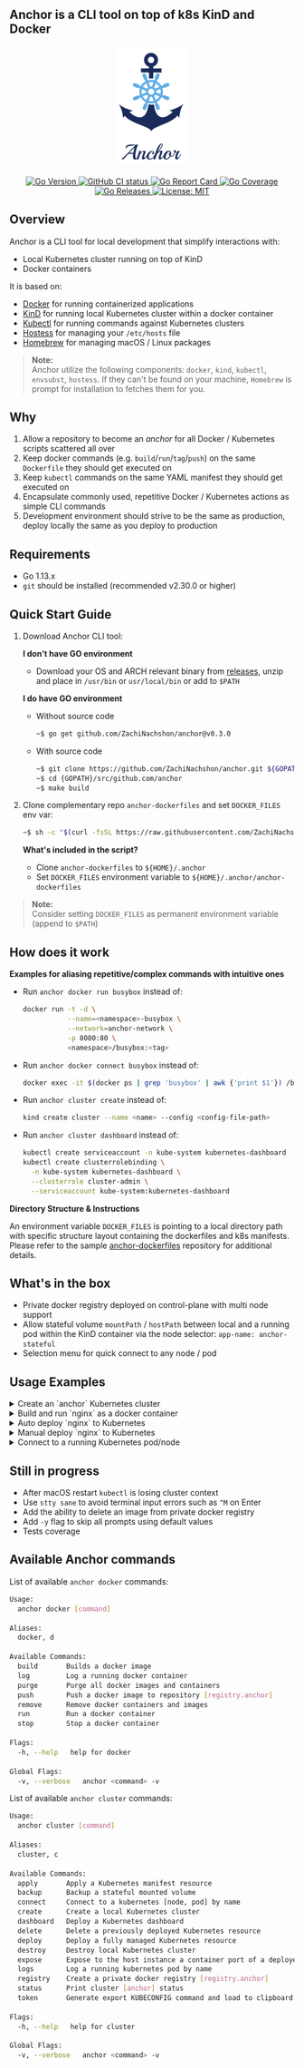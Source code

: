 <h2>Anchor is a CLI tool on top of k8s KinD and Docker</h2>

<h3 align="center" id="anchor-logo"><img src="assets/anchor-logo-130px.png"></h3>

<p align="center">
  <a href="https://img.shields.io/github/go-mod/go-version/ZachiNachshon/anchor">
    <img src="https://img.shields.io/github/go-mod/go-version/ZachiNachshon/anchor" alt="Go Version"/>
  </a>
  <a href="https://github.com/ZachiNachshon/anchor/actions/workflows/ci.yaml/badge.svg?branch=pivot">
    <img src="https://github.com/ZachiNachshon/anchor/actions/workflows/ci.yaml/badge.svg?branch=pivot" alt="GitHub CI status"/>
  </a>
  <a href="https://goreportcard.com/badge/ZachiNachshon/anchor">
    <img src="https://goreportcard.com/badge/ZachiNachshon/anchor" alt="Go Report Card"/>
  </a>
  <a href="https://coveralls.io/repos/github/ZachiNachshon/anchor/badge.svg?branch=pivot">
    <img src="https://coveralls.io/repos/github/ZachiNachshon/anchor/badge.svg?branch=pivot" alt="Go Coverage"/>
  </a>
  <a href="https://github.com/ZachiNachshon/anchor/releases">
    <img src="https://img.shields.io/github/v/release/ZachiNachshon/anchor?include_prereleases&style=flat-square" alt="Go Releases"/>
  </a>
  <a href="https://opensource.org/licenses/MIT">
    <img src="https://img.shields.io/badge/License-MIT-yellow.svg" alt="License: MIT"/>
  </a>
</p>

<h2 id="overview">Overview</h2>

Anchor is a CLI tool for local development that simplify interactions with:

- Local Kubernetes cluster running on top of KinD
- Docker containers

It is based on:

- [Docker](https://github.com/docker) for running containerized applications
- [KinD](https://github.com/kubernetes-sigs/kind) for running local Kubernetes cluster within a docker container
- [Kubectl](https://github.com/kubernetes/kubernetes/tree/master/pkg/kubectl) for running commands against Kubernetes clusters 
- [Hostess](https://github.com/cbednarski/hostess) for managing your `/etc/hosts` file
- [Homebrew](https://github.com/Homebrew/brew) for managing macOS / Linux packages

> **Note:**<br/>
> Anchor utilize the following components: `docker`, `kind`, `kubectl`, `envsubst`, `hostess`. If they can't be found on your machine, `Homebrew` is prompt for installation to fetches them for you.

<h2 id="why">Why</h2>

1. Allow a repository to become an _anchor_ for all Docker / Kubernetes scripts scattered all over
1. Keep docker commands (e.g. `build`/`run`/`tag`/`push`) on the same `Dockerfile` they should get executed on
1. Keep `kubectl` commands on the same YAML manifest they should get executed on
1. Encapsulate commonly used, repetitive Docker / Kubernetes actions as simple CLI commands
1. Development environment should strive to be the same as production, deploy locally the same as you deploy to production

<h2 id="requirements">Requirements</h2>

- Go 1.13.x
- `git` should be installed (recommended v2.30.0 or higher)

<h2 id="quick-start-guide">Quick Start Guide</h2>

1. Download Anchor CLI tool:

	**I don't have GO environment**

	- Download your OS and ARCH relevant binary from [releases](https://github.com/ZachiNachshon/anchor/releases), unzip and place in `/usr/bin` or `usr/local/bin` or add to `$PATH`
	
	**I do have GO environment**

	- 	Without source code
			
		```bash
		~$ go get github.com/ZachiNachshon/anchor@v0.3.0
		```

	- 	With source code
		
		```bash
		~$ git clone https://github.com/ZachiNachshon/anchor.git ${GOPATH}/src/github.com/anchor
		~$ cd {GOPATH}/src/github.com/anchor
		~$ make build
		```

1. Clone complementary repo `anchor-dockerfiles` and set `DOCKER_FILES` env var:

	```bash
	~$ sh -c "$(curl -fsSL https://raw.githubusercontent.com/ZachiNachshon/anchor/master/scripts/quick-start.sh)"
	```
	
	**What's included in the script?**
	
	- Clone `anchor-dockerfiles` to `${HOME}/.anchor` 
	- Set `DOCKER_FILES` environment variable to `${HOME}/.anchor/anchor-dockerfiles` 
	
> **Note:**<br/>
> Consider setting `DOCKER_FILES` as permanent environment variable (append to `$PATH`)

<h2 id="how-does-it-work">How does it work</h2>

**Examples for aliasing repetitive/complex commands with intuitive ones**

- Run `anchor docker run busybox` instead of:

	```bash
	docker run -t -d \
	           --name=<namespace>-busybox \
	           --network=anchor-network \
	           -p 8080:80 \
	           <namespace>/busybox:<tag>
	```

- Run `anchor docker connect busybox` instead of:

	```bash
	docker exec -it $(docker ps | grep 'busybox' | awk {'print $1'}) /bin/bash OR /bin/sh
	```
	
- Run `anchor cluster create` instead of:

	```bash
	kind create cluster --name <name> --config <config-file-path>
	```

- Run `anchor cluster dashboard` instead of:

	```bash
	kubectl create serviceaccount -n kube-system kubernetes-dashboard
	kubectl create clusterrolebinding \
	  -n kube-system kubernetes-dashboard \
	  --clusterrole cluster-admin \
	  --serviceaccount kube-system:kubernetes-dashboard
	```

**Directory Structure & Instructions**

An environment variable `DOCKER_FILES` is pointing to a local directory path with specific structure layout containing the dockerfiles and k8s manifests.<br/> 
Please refer to the sample [anchor-dockerfiles](https://github.com/ZachiNachshon/anchor-dockerfiles) repository for additional details.

<h2 id="whats-in-the-box">What's in the box</h2>

- Private docker registry deployed on control-plane with multi node support
- Allow stateful volume `mountPath` / `hostPath` between local and a running pod within the KinD container via the node selector: `app-name: anchor-stateful`
- Selection menu for quick connect to any node / pod 

<h2 id="usage-example">Usage Examples</h2>

<details><summary>Create an `anchor` Kubernetes cluster</summary>

[![https://youtu.be/7PtbKPpiJIA](assets/thumbnails/anchor-cluster-create-tn.png)](https://youtu.be/4XCf3M424Gk)
</details>

<details><summary>Build and run `nginx` as a docker container</summary>

[![https://youtu.be/7PtbKPpiJIA](assets/thumbnails/anchor-docker-nginx-tn.png)](https://youtu.be/7PtbKPpiJIA)
</details>

<details><summary>Auto deploy `nginx` to Kubernetes</summary>

[![https://youtu.be/urmfVmYi5BE](assets/thumbnails/anchor-deploy-auto-nginx-tn.png)](https://youtu.be/7Tdx1GHaQ50)
</details>

<details><summary>Manual deploy `nginx` to Kubernetes</summary>

[![https://youtu.be/urmfVmYi5BE](assets/thumbnails/anchor-deploy-manual-nginx-tn.png)](https://youtu.be/urmfVmYi5BE)
</details>

<details><summary>Connect to a running Kubernetes pod/node</summary>

[![https://youtu.be/O25weLHGC-M](assets/thumbnails/anchor-cluster-connect-tn.png)](https://youtu.be/O25weLHGC-M)
</details>

<h2 id="still-in-progress">Still in progress</h2>

- After macOS restart `kubectl` is losing cluster context
- Use `stty sane` to avoid terminal input errors such as `^M` on Enter
- Add the ability to delete an image from private docker registry 
- Add `-y` flag to skip all prompts using default values
- Tests coverage 

<h2 id="available-anchor-commands">Available Anchor commands</h2>

List of available `anchor docker` commands:

```bash
Usage:
  anchor docker [command]

Aliases:
  docker, d

Available Commands:
  build       Builds a docker image
  log         Log a running docker container
  purge       Purge all docker images and containers
  push        Push a docker image to repository [registry.anchor]
  remove      Remove docker containers and images
  run         Run a docker container
  stop        Stop a docker container

Flags:
  -h, --help   help for docker

Global Flags:
  -v, --verbose   anchor <command> -v
```

List of available `anchor cluster` commands:

```bash
Usage:
  anchor cluster [command]

Aliases:
  cluster, c

Available Commands:
  apply       Apply a Kubernetes manifest resource
  backup      Backup a stateful mounted volume
  connect     Connect to a kubernetes [node, pod] by name
  create      Create a local Kubernetes cluster
  dashboard   Deploy a Kubernetes dashboard
  delete      Delete a previously deployed Kubernetes resource
  deploy      Deploy a fully managed Kubernetes resource
  destroy     Destroy local Kubernetes cluster
  expose      Expose to the host instance a container port of a deployed Kubernetes resource
  logs        Log a running kubernetes pod by name
  registry    Create a private docker registry [registry.anchor]
  status      Print cluster [anchor] status
  token       Generate export KUBECONFIG command and load to clipboard

Flags:
  -h, --help   help for cluster

Global Flags:
  -v, --verbose   anchor <command> -v
```
